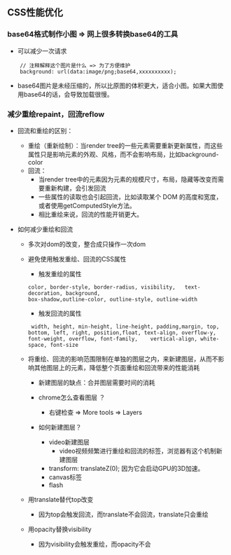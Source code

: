 ## CSS性能优化

### base64格式制作小图 => 网上很多转换base64的工具
* 可以减少一次请求
```
    // 注释解释这个图片是什么 => 为了方便维护
    background: url(data:image/png;base64,xxxxxxxxxx);
```
* base64图片是未经压缩的，所以比原图的体积更大，适合小图。如果大图使用base64的话，会导致加载很慢。

### 减少重绘repaint，回流reflow

* 回流和重绘的区别：
    * 重绘（重新绘制）：当render tree的一些元素需要重新更新属性，而这些属性只是影响元素的外观、风格，而不会影响布局，比如background-color
    * 回流：
        * 当render tree中的元素因为元素的规模尺寸，布局，隐藏等改变而需要重新构建，会引发回流
        * 一些属性的读取也会引起回流，比如读取某个 DOM 的高度和宽度，或者使用getComputedStyle方法。
        * 相比重绘来说，回流的性能开销更大。

* 如何减少重绘和回流
    * 多次对dom的改变，整合成只操作一次dom
    * 避免使用触发重绘、回流的CSS属性
        * 触发重绘的属性
        ```
        color, border-style, border-radius, visibility,   text-decoration, background, 
        box-shadow,outline-color, outline-style, outline-width
        ```

        * 触发回流的属性
        ```
         width, height, min-height, line-height, padding,margin, top, bottom, left, right, position,float, text-align, overflow-y, font-weight, overflow, font-family,    vertical-align, white-space, font-size
        ```

    * 将重绘、回流的影响范围限制在单独的图层之内，来新建图层，从而不影响其他图层上的元素，降低整个页面重绘和回流带来的性能消耗
        * 新建图层的缺点：合并图层需要时间的消耗
        * chrome怎么查看图层 ？
            * 右键检查 => More tools => Layers

        * 如何新建图层？
            * video新建图层
                * video视频频繁进行重绘和回流的标签，浏览器有这个机制新建图层
            * transform: translateZ(0);  因为它会启动GPU的3D加速。
            * canvas标签
            * flash

    * 用translate替代top改变
        * 因为top会触发回流，而translate不会回流，translate只会重绘
    * 用opacity替换visibility
        * 因为visibility会触发重绘，而opacity不会





